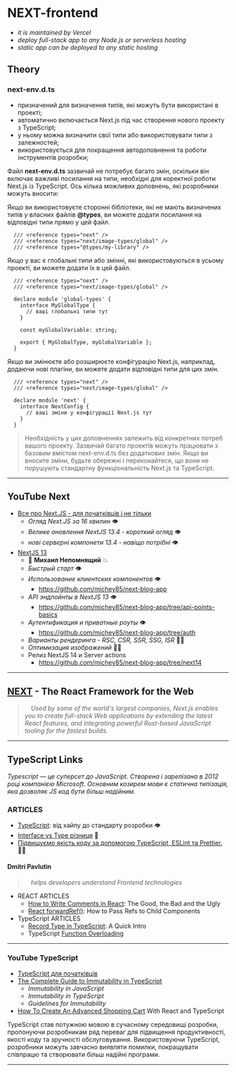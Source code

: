 # NEXT-frontend

- _it is maintained by Vercel_
- _deploy full-stack app to any Node.js or serverless hosting_
- _static app can be deployed to any static hosting_

## Theory

### next-env.d.ts
  - призначений для визначення типів, які можуть бути використані в проекті;
  - автоматично включається Next.js під час створення нового проекту з TypeScript;
  - у ньому можна визначити свої типи або використовувати типи з залежностей;
  - використовується для покращення автодоповнення та роботи інструментів розробки;

Файл **next-env.d.ts** зазвичай не потребує багато змін, оскільки він включає важливі посилання на типи, необхідні для коректної роботи Next.js із TypeScript. Ось кілька можливих доповнень, які розробники можуть вносити:

Якщо ви використовуєте сторонні бібліотеки, які не мають визначених типів у власних файлів **@types**, ви можете додати посилання на відповідні типи прямо у цей файл.

```tsx
  /// <reference types="next" />
  /// <reference types="next/image-types/global" />
  /// <reference types="@types/my-library" />
```

Якщо у вас є глобальні типи або змінні, які використовуються в усьому проекті, ви можете додати їх в цей файл.

```tsx
  /// <reference types="next" />
  /// <reference types="next/image-types/global" />

  declare module 'global-types' {
    interface MyGlobalType {
      // ваші глобальні типи тут
    }

    const myGlobalVariable: string;

    export { MyGlobalType, myGlobalVariable };
  }
```

Якщо ви змінюєте або розширюєте конфігурацію Next.js, наприклад, додаючи нові плагіни, ви можете додати відповідні типи для цих змін.

```tsx
  /// <reference types="next" />
  /// <reference types="next/image-types/global" />

  declare module 'next' {
    interface NextConfig {
      // ваші зміни у конфігурації Next.js тут
    }
  }
```

> Необхідність у цих доповненнях залежить від конкретних потреб вашого проекту. Зазвичай багато проектів можуть працювати з базовим вмістом next-env.d.ts без додаткових змін. Якщо ви вносите зміни, будьте обережні і переконайтеся, що вони не порушують стандартну функціональність Next.js та TypeScript.













- - -

## YouTube Next

* [Все про Next.JS - для початківців і не тільки](https://www.youtube.com/playlist?list=PLx9b8ngesbGEtYSFwh61bq1h7B4rmVqWT)
  - _Огляд Next.JS за 16 хвилин_ 👁
  - _Велике оновлення NextJS 13.4 - короткий огляд_ 👁
  - _нові серверні компонети 13.4 - навіщо потрібні_ 👁
* [NextJS 13](https://www.youtube.com/playlist?list=PLiZoB8JBsdzlgeYHZDJ_orG0vy8JiEhKr)
  - 🤖 **Михаил Непомнящий** 💥
  - _Быстрый старт_ 👁
  - _Использование клиентских компонентов_ 👁
    + https://github.com/michey85/next-blog-app
  - _API эндпойнты в NextJS 13_ 👁
    + https://github.com/michey85/next-blog-app/tree/api-points-basics
  - _Аутентификация и приватные роуты_ 👁
    + https://github.com/michey85/next-blog-app/tree/auth
  - _Варианты рендеринга - RSC, CSR, SSR, SSG, ISR_ 🧑‍💻
  - _Оптимизация изображений_ 🧑‍🎨
  - Релиз NextJS 14 и Server actions
    + https://github.com/michey85/next-blog-app/tree/next14

- - -

## [NEXT](https://nextjs.org/) - The React Framework for the Web
> &emsp;_Used by some of the world's largest companies, Next.js enables you to create full-stack Web applications by extending the latest React features, and integrating powerful Rust-based JavaScript tooling for the fastest builds._





- - -

## TypeScript Links

_Typescript — це суперсет до JavaScript. Створена і зарелізана в 2012 році компанією Microsoft. Основним козирем мови є статична типізація, яка дозволяє JS код бути більш надійним._


### ARTICLES

* [TypeScript](https://www.gen.tech/post/typescript-vid-hajpu-do-standartu-rozrobki): від хайпу до стандарту розробки 👁
* [Interface vs Type різниця](https://medium.com/@jstify.community/interface-vs-type-b49b8403bb9c) 🤦
* [Підвищуємо якість коду за допомогою TypeScript, ESLint та Prettier.](https://medium.com/@jstify.community/%D0%BF%D1%96%D0%B4%D0%B2%D0%B8%D1%89%D1%83%D1%94%D0%BC%D0%BE-%D1%8F%D0%BA%D1%96%D1%81%D1%82%D1%8C-%D0%BA%D0%BE%D0%B4%D1%83-%D0%B7%D0%B0-%D0%B4%D0%BE%D0%BF%D0%BE%D0%BC%D0%BE%D0%B3%D0%BE%D1%8E-typescript-eslint-%D1%82%D0%B0-prettier-f50493eba0bd) 🧑‍🌾

#### Dmitri Pavlutin
> &emsp;_helps developers understand Frontend technologies_

* REACT ARTICLES
  + [How to Write Comments in React](https://dmitripavlutin.com/react-comments/): The Good, the Bad and the Ugly
  + [React forwardRef()](https://dmitripavlutin.com/react-forwardref/): How to Pass Refs to Child Components
* TypeScript ARTICLES
  + [Record Type in TypeScript](https://dmitripavlutin.com/typescript-record/): A Quick Intro
  + TypeScript [Function Overloading](https://dmitripavlutin.com/typescript-function-overloading/)

- - -

### YouTube TypeScript

* [TypeScript для початківців](https://www.youtube.com/watch?v=ND-XaEQ4VSk)
* [The Complete Guide to Immutability in TypeScript](https://levelup.gitconnected.com/the-complete-guide-to-immutability-in-typescript-99154f859fdb)
  - _Immutability in JavaScript_
  - _Immutability in TypeScript_
  - _Guidelines for Immutability_
* [How To Create An Advanced Shopping Cart](https://www.youtube.com/watch?v=lATafp15HWA&t=4s) With React and TypeScript


TypeScript став потужною мовою в сучасному середовищі розробки, пропонуючи розробникам ряд переваг для підвищення продуктивності, якості коду та зручності обслуговування. Використовуючи TypeScript, розробники можуть завчасно виявляти помилки, покращувати співпрацю та створювати більш надійні програми. 

- - -
